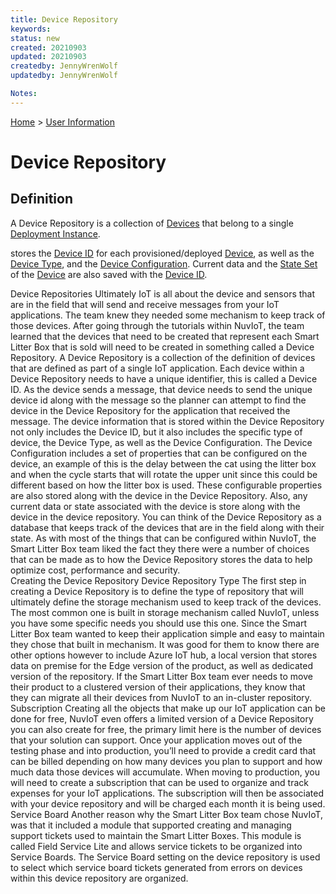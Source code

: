 ```yaml
---
title: Device Repository
keywords: 
status: new
created: 20210903
updated: 20210903
createdby: JennyWrenWolf
updatedby: JennyWrenWolf

Notes: 
---
```

[Home](../Index.md) > [User Information](./Index.md)

# Device Repository

## Definition

A Device Repository is a collection of [Devices](./Glossary/Device)  that belong to a single [Deployment Instance](./).


stores the [Device ID](./Glossary/DeviceID.md) for each provisioned/deployed [Device](./Glossary/Device.md), as well as the [Device Type](./Glossary/DeviceType.md), and the [Device Configuration](./Glossary/DeviceConfiguration.md).  Current data and the [State Set](./Glossary/StateSet.md) of the [Device](./Glossary/Device) are also saved with the [Device ID](./Glossary/DeviceID.md).




Device Repositories
Ultimately IoT is all about the device and sensors that are in the field that will send and receive messages from your IoT applications.  The team knew they needed some mechanism to keep track of those devices.  After going through the tutorials within NuvIoT, the team learned that the devices that need to be created that represent each Smart Litter Box that is sold will need to be created in something called a Device Repository.  A Device Repository is a collection of the definition of devices that are defined as part of a single IoT application.  Each device within a Device Repository needs to have a unique identifier, this is called a Device ID.  As the device sends a message, that device needs to send the unique device id along with the message so the planner can attempt to find the device in the Device Repository for the application that received the message.  The device information that is stored within the Device Repository not only includes the Device ID, but it also includes the specific type of device, the Device Type, as well as the Device Configuration.  The Device Configuration includes a set of properties that can be configured on the device, an example of this is the delay between the cat using the litter box and when the cycle starts that will rotate the upper unit since this could be different based on how the litter box is used.  These configurable properties are also stored along with the device in the Device Repository.  Also, any current data or state associated with the device is store along with the device in the device repository.  You can think of the Device Repository as a database that keeps track of the devices that are in the field along with their state.  As with most of the things that can be configured within NuvIoT, the Smart Litter Box team liked the fact they there were a number of choices that can be made as to how the Device Repository stores the data to help optimize cost, performance and security.  
Creating the Device Repository
Device Repository Type
The first step in creating a Device Repository is to define the type of repository that will ultimately define the storage mechanism used to keep track of the devices.  The most common one is built in storage mechanism called NuvIoT, unless you have some specific needs you should use this one.  Since the Smart Litter Box team wanted to keep their application simple and easy to maintain they chose that built in mechanism.  It was good for them to know there are other options however to include Azure IoT hub, a local version that stores data on premise for the Edge version of the product, as well as dedicated version of the repository.  If the Smart Litter Box team ever needs to move their product to a clustered version of their applications, they know that they can migrate all their devices from NuvIoT to an in-cluster repository.
Subscription
Creating all the objects that make up our IoT application can be done for free, NuvIoT even offers a limited version of a Device Repository you can also create for free, the primary limit here is the number of devices that your solution can support.  Once your application moves out of the testing phase and into production, you’ll need to provide a credit card that can be billed depending on how many devices you plan to support and how much data those devices will accumulate.  When moving to production, you will need to create a subscription that can be used to organize and track expenses for your IoT applications.  The subscription will then be associated with your device repository and will be charged each month it is being used.
Service Board
Another reason why the Smart Litter Box team chose NuvIoT, was that it included a module that supported creating and managing support tickets used to maintain the Smart Litter Boxes.  This module is called Field Service Lite and allows service tickets to be organized into Service Boards.  The Service Board setting on the device repository is used to select which service board tickets generated from errors on devices within this device repository are organized. 

